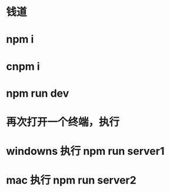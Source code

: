 # 钱道
# npm i
# cnpm i
# npm run dev
# 再次打开一个终端，执行
# windowns 执行 npm run server1
# mac 执行 npm run server2